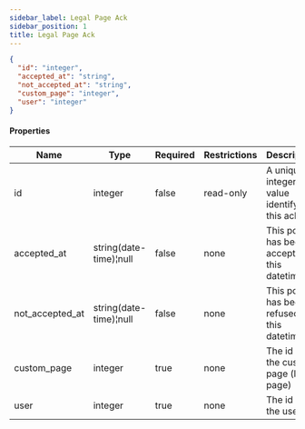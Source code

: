 ```yaml
---
sidebar_label: Legal Page Ack
sidebar_position: 1
title: Legal Page Ack
---
```


```json
{ 
  "id": "integer",
  "accepted_at": "string",
  "not_accepted_at": "string",
  "custom_page": "integer",
  "user": "integer"
}
```

#### Properties

| Name            | Type                   | Required | Restrictions | Description                                    |
|-----------------|------------------------|----------|--------------|------------------------------------------------|
| id              | integer                | false    | read-only    | A unique integer value identifying this ack    |
| accepted_at     | string(date-time)¦null | false    | none         | This policy has been accepted in this datetime |
| not_accepted_at | string(date-time)¦null | false    | none         | This policy has been refused in this datetime  |
| custom_page     | integer                | true     | none         | The id of the custom page (legal page)         |
| user            | integer                | true     | none         | The id of the user                             |